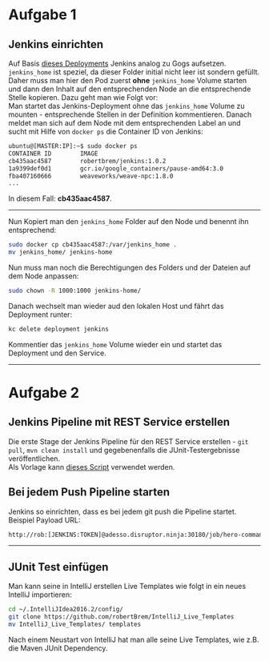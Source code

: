 # Aufgabe 1

## Jenkins einrichten
Auf Basis [dieses Deployments](https://gist.github.com/robertBrem/77e7a97b57565921792631f70088c706) Jenkins analog zu Gogs aufsetzen.  
`jenkins_home` ist speziel, da dieser Folder initial nicht leer ist sondern gefüllt. Daher muss man hier den Pod zuerst **ohne** `jenkins_home` Volume starten und dann den Inhalt auf den entsprechenden Node an die entsprechende Stelle kopieren. Dazu geht man wie Folgt vor:  
Man startet das Jenkins-Deployment ohne das `jenkins_home` Volume zu mounten - entsprechende Stellen in der Definition kommentieren. Danach meldet man sich auf dem Node mit dem entsprechenden Label an und sucht mit Hilfe von `docker ps` die Container ID von Jenkins:  
```bash
ubuntu@[MASTER:IP]:~$ sudo docker ps
CONTAINER ID        IMAGE                                              COMMAND                  CREATED             STATUS              PORTS               NAMES
cb435aac4587        robertbrem/jenkins:1.0.2                           "/bin/bash -c ./run.s"   3 minutes ago       Up 3 minutes                            k8s_jenkins.378e8601_jenkins-901550487-xvhub_default_8e264b64-a7a5-11e6-aab3-027250afa2a1_8317a739
1a9399def0d1        gcr.io/google_containers/pause-amd64:3.0           "/pause"                 4 minutes ago       Up 4 minutes                            k8s_POD.d8dbe16c_jenkins-901550487-xvhub_default_8e264b64-a7a5-11e6-aab3-027250afa2a1_a25bac71
fba407160666        weaveworks/weave-npc:1.8.0                         "/usr/bin/weave-npc"     39 hours ago        Up 39 hours                             k8s_weave-npc.b0329552_weave-net-v47pb_kube-system_3e17e7b5-a65a-11e6-aab3-027250afa2a1_53f37b64
...
```
In diesem Fall: **cb435aac4587**.

---

Nun Kopiert man den `jenkins_home` Folder auf den Node und benennt ihn entsprechend:
```bash
sudo docker cp cb435aac4587:/var/jenkins_home .
mv jenkins_home/ jenkins-home
```
Nun muss man noch die Berechtigungen des Folders und der Dateien auf dem Node anpassen:
```bash
sudo chown -R 1000:1000 jenkins-home/
```
Danach wechselt man wieder aud den lokalen Host und fährt das Deployment runter:
```bash
kc delete deployment jenkins
```
Kommentier das `jenkins_home` Volume wieder ein und startet das Deployment und den Service.

---

# Aufgabe 2

## Jenkins Pipeline mit REST Service erstellen
Die erste Stage der Jenkins Pipeline für den REST Service erstellen - `git pull`, `mvn clean install` und gegebenenfalls die JUnit-Testergebnisse veröffentlichen.  
Als Vorlage kann [dieses Script](https://gist.github.com/robertBrem/b18dee521176a3d75026cbe902d16b2f) verwendet werden.

## Bei jedem Push Pipeline starten
Jenkins so einrichten, dass es bei jedem git push die Pipeline startet.  
Beispiel Payload URL:
```bash
http://rob:[JENKINS:TOKEN]@adesso.disruptor.ninja:30180/job/hero-command/build?token=test
```
---

## JUnit Test einfügen
Man kann seine in IntelliJ erstellen Live Templates wie folgt in ein neues IntelliJ importieren:
```bash
cd ~/.IntelliJIdea2016.2/config/
git clone https://github.com/robertBrem/IntelliJ_Live_Templates
mv IntelliJ_Live_Templates/ templates
```
Nach einem Neustart von IntelliJ hat man alle seine Live Templates, wie z.B. die Maven JUnit Dependency. 
